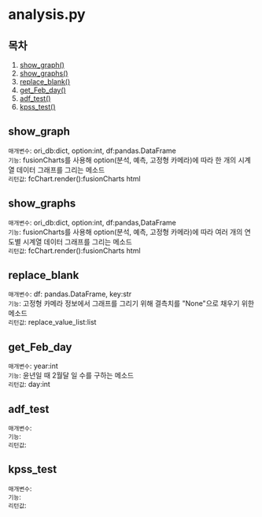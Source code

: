 # analysis.py

## 목차

1. [show_graph()](#show_graph)
2. [show_graphs()](#show_graphs)
3. [replace_blank()](#replace_blank)
4. [get_Feb_day()](#get_Feb_day)
5. [adf_test()](#adf_test)
6. [kpss_test()](#kpss_test)

## show_graph

`매개변수`: ori_db:dict, option:int, df:pandas.DataFrame   
`기능`: fusionCharts를 사용해 option(분석, 예측, 고정형 카메라)에 따라 한 개의 시계열 데이터 그래프를 그리는 메소드   
`리턴값`: fcChart.render():fusionCharts html   

## show_graphs

`매개변수`: ori_db:dict, option:int, df:pandas,DataFrame    
`기능`: fusionCharts를 사용해 option(분석, 예측, 고정형 카메라)에 따라 여러 개의 연도별 시계열 데이터 그래프를 그리는 메소드    
`리턴값`: fcChart.render():fusionCharts html   

## replace_blank

`매개변수`: df: pandas.DataFrame, key:str   
`기능`: 고정형 카메라 정보에서 그래프를 그리기 위해 결측치를 "None"으로 채우기 위한 메소드   
`리턴값`: replace_value_list:list   

## get_Feb_day

`매개변수`: year:int   
`기능`: 윤년일 때 2월달 일 수를 구하는 메소드   
`리턴값`: day:int   

## adf_test

`매개변수`:   
`기능`:   
`리턴값`:   

## kpss_test

`매개변수`:   
`기능`:   
`리턴값`:   
